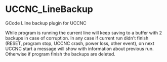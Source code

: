 # UCCNC_LineBackup
GCode Lline backup plugin for UCCNC

While program is running the current line will keep saving to a buffer with 2 backups in case of corruption. 
In any case if current run didn't finish (RESET, program stop, UCCNC crash, power loss, other event), 
on next UCCNC start a message will show with information about previous run. 
Otherwise if program finish the backups are deleted.
